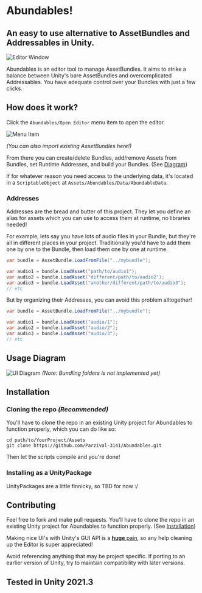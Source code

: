 # Abundables!

## An easy to use alternative to AssetBundles and Addressables in Unity.

![Editor Window](../repo-media/Editor_Window.png?raw=true)

Abundables is an editor tool to manage AssetBundles. It aims to strike a balance between Unity's bare AssetBundles
and overcomplicated Addressables. You have adequate control
over your Bundles with just a few clicks.

## How does it work?

Click the `Abundables/Open Editor` menu item to open the editor.

![Menu Item](../repo-media/Editor_Menubar.png)

*(You can also import existing AssetBundles here!)*

From there you can create/delete Bundles, add/remove Assets from Bundles, set Runtime Addresses, and
build your Bundles. (See [Diagram](#usage-diagram))

If for whatever reason you need access to the underlying data, it's located in a `ScriptableObject` at
`Assets/Abundables/Data/AbundableData`.

### Addresses
Addresses are the bread and butter of this project. They let you define an alias for assets which you can
use to access them at runtime, no libraries needed!

For example, lets say you have lots of audio files in your Bundle, but they're all in different places in your project.
Traditionally you'd have to add them one by one to the Bundle, then load them one by one at runtime.

```cs
var bundle = AssetBundle.LoadFromFile("../mybundle");

var audio1 = bundle.LoadAsset("path/to/audio1");
var audio2 = bundle.LoadAsset("different/path/to/audio2");
var audio3 = bundle.LoadAsset("another/different/path/to/audio3");
// etc
```

But by organizing their Addresses, you can avoid this problem alltogether!

```cs
var bundle = AssetBundle.LoadFromFile("../mybundle");

var audio1 = bundle.LoadAsset("audio/1");
var audio2 = bundle.LoadAsset("audio/2");
var audio3 = bundle.LoadAsset("audio/3");
// etc
```

## Usage Diagram
![UI Diagram](../repo-media/Abundables_UI_1.png)
*(Note: Bundling folders is not implemented yet)*

## Installation

### Cloning the repo *(Recommended)*
You'll have to clone the repo in an existing Unity project for Abundables to function properly, which
you can do like so:

```
cd path/to/YourProject/Assets
git clone https://github.com/Parzival-3141/Abundables.git
```

Then let the scripts compile and you're done! 

### Installing as a UnityPackage
UnityPackages are a little finnicky, so TBD for now :/

## Contributing
Feel free to fork and make pull requests. You'll have to clone the repo in an existing Unity project for 
Abundables to function properly.
(See [Installation](#cloning-the-repo-recommended))

Making nice UI's with Unity's GUI API is a [**huge** pain](Editor/AbundablesWindow.cs), so any help cleaning up the Editor is super appreciated!

Avoid referencing anything that may be project specific. If porting to an earlier version of Unity, 
try to maintain compatibility with later versions.

## Tested in Unity 2021.3